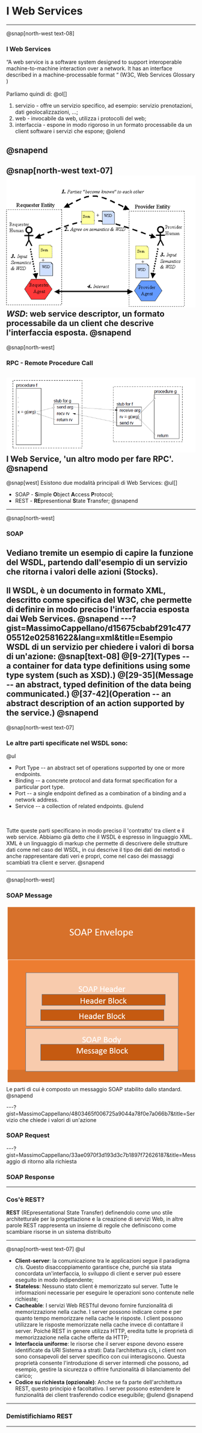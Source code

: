 # I Web Services

---

@snap[north-west text-08]
### I Web Services
“A web service is a software system designed to support interoperable machine-to-machine interaction over a network. It has an interface described in a machine-processable format “ (W3C, Web Services Glossary )
<br><br>
Parliamo quindi di:
@ol[]
1. servizio - offre un servizio specifico, ad esempio: servizio prenotazioni, dati geolocalizzazioni, ...;
1. web - invocabile da web, utilizza i protocolli del web;
1. interfaccia - espone in modo rigoroso in un formato processabile da un client software i servizi che espone;
@olend

@snapend
---
@snap[north-west text-07]
![width=700](assets/img/intro_ws_roles.gif)
<br>
*WSD*: web service descriptor, un formato processabile da un client che descrive l'interfaccia esposta.
@snapend
---
@snap[north-west]
### RPC - Remote Procedure Call
![width=700](assets/img/RPC.PNG)
<br>
I Web Service, 'un altro modo per fare RPC'.
@snapend
---
@snap[west]
Esistono due modalità principali di Web Services:
@ul[]
* SOAP - **S**imple **O**bject **A**ccess **P**rotocol;
* REST - **RE**presentional **S**tate **T**ransfer;
@snapend
---
@snap[north-west]
### SOAP
Vediano tremite un esempio di capire la funzione del WSDL, partendo dall'esempio di un servizio che ritorna i valori delle azioni (Stocks).<br>
<br>
Il WSDL, è un documento in formato XML, descritto come specifica del W3C, che permette di definire in
modo preciso l'interfaccia esposta dai Web Services.
@snapend
---?gist=MassimoCappellano/d15675cbabf291c47705512e02581622&lang=xml&title=Esempio WSDL di un servizio per chiedere i valori di borsa di un'azione:
@snap[text-08]
@[9-27](Types -- a container for data type definitions using some type system (such as XSD).)
@[29-35](Message -- an abstract, typed definition of the data being communicated.)
@[37-42](Operation -- an abstract description of an action supported by the service.)
@snapend
---

@snap[north-west text-07]
### Le altre parti specificate nel WSDL sono:
@ul[](false)
* Port Type -- an abstract set of operations supported by one or more endpoints.
* Binding -- a concrete protocol and data format specification for a particular port type.
* Port -- a single endpoint defined as a combination of a binding and a network address.
* Service -- a collection of related endpoints.
@ulend
<br>
<br>
Tutte queste parti specificano in modo preciso il 'contratto' tra client e il web service. Abbiamo già detto che il WSDL è espresso in linguaggio XML.  
<br>
XML è un linguaggio di markup che permette di descrivere delle strutture dati come nel caso del WSDL, in cui descrive il tipo dei dati dei metodi o anche rappresentare dati veri e propri, come nel caso dei massaggi scambiati tra client e server.  
@snapend

---
@snap[north-west]
### SOAP Message
![width=400](assets/img/SOAPSimpleO1.png)
<br>
Le parti di cui è composto un messaggio SOAP stabilito dallo standard.
@snapend

---?gist=MassimoCappellano/4803465f006725a9044a78f0e7a066b7&title=Servizio che chiede i valori di un'azione
### SOAP Request

---?gist=MassimoCappellano/33ae0970f3d193d3c7b1897f72626187&title=Messaggio di ritorno alla richiesta
### SOAP Response
---
### Cos'è REST?

**REST** (REpresentational State Transfer) definendolo come uno stile architetturale per la progettazione e la creazione di servizi Web, in altre parole REST rappresenta un insieme di regole che definiscono come scambiare risorse in un sistema distribuito

---
@snap[north-west text-07]
@ul[](false)
- **Client-server**: la comunicazione tra le applicazioni segue il paradigma c/s. Questo disaccoppiamento garantisce che, purché sia stata concordata un'interfaccia, lo sviluppo di client e server può essere eseguito in modo indipendente; 
- **Stateless**: Nessuno stato client è memorizzato sul server. Tutte le informazioni necessarie per eseguire le operazioni sono contenute nelle richieste;
- **Cacheable**: I servizi Web RESTful devono fornire funzionalità di memorizzazione nella cache. I server possono indicare come e per quanto tempo memorizzare nella cache le risposte. I client possono utilizzare le risposte memorizzate nella cache invece di contattare il server. Poiché REST in genere utilizza HTTP, eredita tutte le proprietà di memorizzazione nella cache offerte da HTTP; 
- **Interfaccia uniforme**: le risorse che il server espone devono essere identificate da URI 
Sistema a strati: Data l’architettura c/s, i client non sono consapevoli del server specifico con cui interagiscono. Questa proprietà consente l'introduzione di server intermedi che possono, ad esempio, gestire la sicurezza o offrire funzionalità di bilanciamento del carico; 
- **Codice su richiesta (opzionale)**: Anche se fa parte dell'architettura REST, questo principio è facoltativo. I server possono estendere le funzionalità dei client trasferendo codice eseguibile;
@ulend
@snapend
---

### Demistifichiamo REST

---













